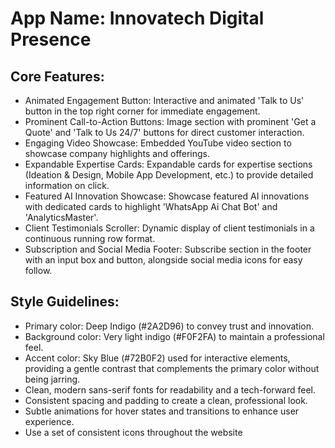 # **App Name**: Innovatech Digital Presence

## Core Features:

- Animated Engagement Button: Interactive and animated 'Talk to Us' button in the top right corner for immediate engagement.
- Prominent Call-to-Action Buttons: Image section with prominent 'Get a Quote' and 'Talk to Us 24/7' buttons for direct customer interaction.
- Engaging Video Showcase: Embedded YouTube video section to showcase company highlights and offerings.
- Expandable Expertise Cards: Expandable cards for expertise sections (Ideation & Design, Mobile App Development, etc.) to provide detailed information on click.
- Featured AI Innovation Showcase: Showcase featured AI innovations with dedicated cards to highlight 'WhatsApp Ai Chat Bot' and 'AnalyticsMaster'.
- Client Testimonials Scroller: Dynamic display of client testimonials in a continuous running row format.
- Subscription and Social Media Footer: Subscribe section in the footer with an input box and button, alongside social media icons for easy follow.

## Style Guidelines:

- Primary color: Deep Indigo (#2A2D96) to convey trust and innovation.
- Background color: Very light indigo (#F0F2FA) to maintain a professional feel.
- Accent color: Sky Blue (#72B0F2) used for interactive elements, providing a gentle contrast that complements the primary color without being jarring.
- Clean, modern sans-serif fonts for readability and a tech-forward feel.
- Consistent spacing and padding to create a clean, professional look.
- Subtle animations for hover states and transitions to enhance user experience.
- Use a set of consistent icons throughout the website